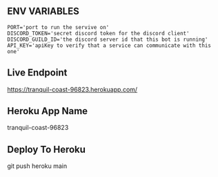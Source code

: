 ## ENV VARIABLES

```
PORT='port to run the servive on'
DISCORD_TOKEN='secret discord token for the discord client'
DISCORD_GUILD_ID='the discord server id that this bot is running'
API_KEY='apiKey to verify that a service can communicate with this one'
```

## Live Endpoint

https://tranquil-coast-96823.herokuapp.com/

## Heroku App Name

tranquil-coast-96823

## Deploy To Heroku

git push heroku main

